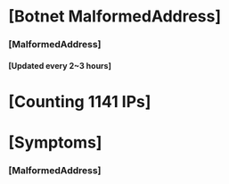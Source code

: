 # [Botnet MalformedAddress]
### [MalformedAddress]
#### [Updated every 2~3 hours]

# [Counting 1141 IPs]

# [Symptoms] 
###   [MalformedAddress]
